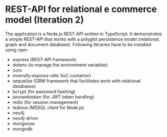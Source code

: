 # REST-API for relational e commerce model (Iteration 2)
The application is a Node.js REST-API written in TypeScript.
It demonstrates a simple REST-API that works with a polyglot persistence model (relational, graph and document database).
Following libraries have to be installed using npm:

* express (REST-API framework)
* dotenv (to manage the environment variables)
* cors
* inversify-express-utils (IoC container)
* sequelize (ORM framework that facilitates work with relational databases)
* bcrypt (for password hashing)
* jsonwebtoken (for JWT token handling)
* redis (for session management)
* tedious (MSSQL client for Node.js)
* neo4j
* neo4j-driver
* mongoose
* mongodb

